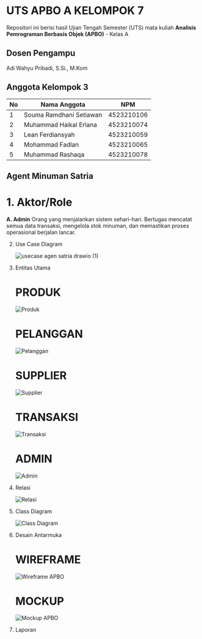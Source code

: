 # UTS APBO A KELOMPOK 7

Repositori ini berisi hasil Ujian Tengah Semester (UTS) mata kuliah **Analisis Pemrograman Berbasis Objek (APBO)** - Kelas A

## Dosen Pengampu
Adi Wahyu Pribadi, S.Si., M.Kom

## Anggota Kelompok 3

| No | Nama Anggota            | NPM         |
|----|-------------------------|-------------|
| 1  | Souma Ramdhani Setiawan | 4523210106  |
| 2  | Muhammad Haikal Erlana  | 4523210074  |
| 3  | Lean Ferdiansyah        | 4523210059  |
| 4  | Mohammad Fadlan         | 4523210065  |
| 5  | Muhammad Rashaqa        | 4523210078  |

## Agent Minuman Satria

# 1. Aktor/Role  
**A. Admin**
Orang yang menjalankan sistem sehari-hari. Bertugas mencatat semua data transaksi, mengelola stok minuman, dan memastikan proses operasional berjalan lancar.

2. Use Case Diagram
   
   ![usecase agen satria drawio (1)](https://github.com/user-attachments/assets/ebb0c4c2-3edc-40fa-b6fd-944d4ba3daf4)
  
3. Entitas Utama
   # PRODUK
   ![Produk](https://github.com/user-attachments/assets/6f8b9ff4-4679-44fd-b87d-e74d302b0f80)

   # PELANGGAN
   ![Pelanggan](https://github.com/user-attachments/assets/cc6450ef-89b6-4e5e-b196-53cbab0b2085)

   # SUPPLIER
   ![Supplier](https://github.com/user-attachments/assets/e561103f-12a8-4ebb-a135-53d43ed21f30)

   # TRANSAKSI
   ![Transaksi](https://github.com/user-attachments/assets/25e621de-dd03-42bf-beef-90a966775c4a)

   # ADMIN
   ![Admin](https://github.com/user-attachments/assets/200185ff-e77a-4570-84cf-fd67935f1ff0)

4. Relasi
   
   ![Relasi](https://github.com/user-attachments/assets/40d40d2d-5bf8-4e7d-99c5-371fd3e02524)

5. Class Diagram
   
   ![Class Diagram](https://github.com/user-attachments/assets/cea3ebc6-9b32-4061-bbdf-ef5a34c7cabd)

6. Desain Antarmuka
   # WIREFRAME
   ![Wireframe APBO](https://github.com/user-attachments/assets/eaa7d124-73fa-46a8-a6eb-1ea711dfafd2)

   # MOCKUP
   ![Mockup APBO](https://github.com/user-attachments/assets/de8ee58b-81ed-4c4b-90b6-6cff87e0e1bc)

7. Laporan
